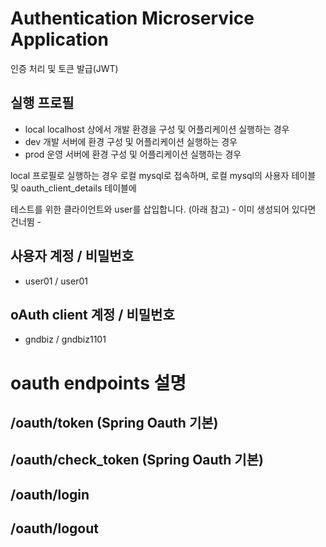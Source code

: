 # Authentication Microservice Application

인증 처리 및 토큰 발급(JWT)

## 실행 프로필 
- local
  localhost 상에서 개발 환경을 구성 및 어플리케이션 실행하는 경우
- dev
  개발 서버에 환경 구성 및 어플리케이션 실행하는 경우
- prod
  운영 서버에 환경 구성 및 어플리케이션 실행하는 경우


local 프로필로 실행하는 경우 로컬 mysql로 접속하며, 로컬 mysql의 사용자 테이블 및 oauth_client_details 테이블에

테스트를 위한 클라이언트와 user를 삽입합니다. (아래 참고) - 이미 생성되어 있다면 건너뜀 -

## 사용자 계정 / 비밀번호

- user01 / user01

## oAuth client 계정 / 비밀번호

- gndbiz / gndbiz1101

# oauth endpoints 설명

## /oauth/token (Spring Oauth 기본)

## /oauth/check_token (Spring Oauth 기본)

## /oauth/login

## /oauth/logout